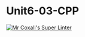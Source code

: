 # Unit6-03-CPP
[![Mr Coxall's Super Linter](https://github.com/Kent-chan-san/Unit6-03-CPP/workflows/Mr%20Coxall's%20Super%20Linter/badge.svg)](https:/Kent-chan-san/Unit6-03-CPP/github.com//actions/)

